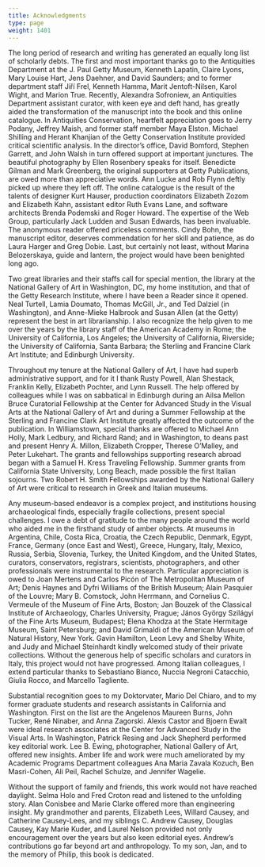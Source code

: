 ```yaml
---
title: Acknowledgments
type: page
weight: 1401
---
```

The long period of research and writing has generated an equally long list of scholarly debts. The first and most important thanks go to the Antiquities Department at the J. Paul Getty Museum, Kenneth Lapatin, Claire Lyons, Mary Louise Hart, Jens Daehner, and David Saunders; and to former department staff Jiří Frel, Kenneth Hamma, Marit Jentoft-Nilsen, Karol Wight, and Marion True. Recently, Alexandra Sofroniew, an Antiquities Department assistant curator, with keen eye and deft hand, has greatly aided the transformation of the manuscript into the book and this online catalogue. In Antiquities Conservation, heartfelt appreciation goes to Jerry Podany, Jeffrey Maish, and former staff member Maya Elston. Michael Shilling and Herant Khanjian of the Getty Conservation Institute provided critical scientific analysis. In the director’s office, David Bomford, Stephen Garrett, and John Walsh in turn offered support at important junctures. The beautiful photography by Ellen Rosenbery speaks for itself. Benedicte Gilman and Mark Greenberg, the original supporters at Getty Publications, are owed more than appreciative words. Ann Lucke and Rob Flynn deftly picked up where they left off. The online catalogue is the result of the talents of designer Kurt Hauser, production coordinators Elizabeth Zozom and Elizabeth Kahn, assistant editor Ruth Evans Lane, and software architects Brenda Podemski and Roger Howard. The expertise of the Web Group, particularly Jack Ludden and Susan Edwards, has been invaluable. The anonymous reader offered priceless comments. Cindy Bohn, the manuscript editor, deserves commendation for her skill and patience, as do Laura Harger and Greg Dobie. Last, but certainly not least, without Marina Belozerskaya, guide and lantern, the project would have been benighted long ago.

Two great libraries and their staffs call for special mention, the library at the National Gallery of Art in Washington, DC, my home institution, and that of the Getty Research Institute, where I have been a Reader since it opened. Neal Turtell, Lamia Doumato, Thomas McGill, Jr., and Ted Dalziel (in Washington), and Anne-Mieke Halbrook and Susan Allen (at the Getty) represent the best in art librarianship. I also recognize the help given to me over the years by the library staff of the American Academy in Rome; the University of California, Los Angeles; the University of California, Riverside; the University of California, Santa Barbara; the Sterling and Francine Clark Art Institute; and Edinburgh University.

Throughout my tenure at the National Gallery of Art, I have had superb administrative support, and for it I thank Rusty Powell, Alan Shestack, Franklin Kelly, Elizabeth Pochter, and Lynn Russell. The help offered by colleagues while I was on sabbatical in Edinburgh during an Ailsa Mellon Bruce Curatorial Fellowship at the Center for Advanced Study in the Visual Arts at the National Gallery of Art and during a Summer Fellowship at the Sterling and Francine Clark Art Institute greatly affected the outcome of the publication. In Williamstown, special thanks are offered to Michael Ann Holly, Mark Ledbury, and Richard Rand; and in Washington, to deans past and present Henry A. Millon, Elizabeth Cropper, Therese O’Malley, and Peter Lukehart. The grants and fellowships supporting research abroad began with a Samuel H. Kress Traveling Fellowship. Summer grants from California State University, Long Beach, made possible the first Italian sojourns. Two Robert H. Smith Fellowships awarded by the National Gallery of Art were critical to research in Greek and Italian museums.

Any museum-based endeavor is a complex project, and institutions housing archaeological finds, especially fragile collections, present special challenges. I owe a debt of gratitude to the many people around the world who aided me in the firsthand study of amber objects. At museums in Argentina, Chile, Costa Rica, Croatia, the Czech Republic, Denmark, Egypt, France, Germany (once East and West), Greece, Hungary, Italy, Mexico, Russia, Serbia, Slovenia, Turkey, the United Kingdom, and the United States, curators, conservators, registrars, scientists, photographers, and other professionals were instrumental to the research. Particular appreciation is owed to Joan Mertens and Carlos Picón of The Metropolitan Museum of Art; Denis Haynes and Dyfri Williams of the British Museum; Alain Pasquier of the Louvre; Mary B. Comstock, John Herrmann, and Cornelius C. Vermeule of the Museum of Fine Arts, Boston; Jan Bouzek of the Classical Institute of Archaeology, Charles University, Prague; János György Szilágyi of the Fine Arts Museum, Budapest; Elena Khodza at the State Hermitage Museum, Saint Petersburg; and David Grimaldi of the American Museum of Natural History, New York. Gavin Hamilton, Leon Levy and Shelby White, and Judy and Michael Steinhardt kindly welcomed study of their private collections. Without the generous help of specific scholars and curators in Italy, this project would not have progressed. Among Italian colleagues, I extend particular thanks to Sebastiano Bianco, Nuccia Negroni Catacchio, Giulia Rocco, and Marcello Tagliente.

Substantial recognition goes to my Doktorvater, Mario Del Chiaro, and to my former graduate students and research assistants in California and Washington. First on the list are the Angelenos Maureen Burns, John Tucker, René Ninaber, and Anna Zagorski. Alexis Castor and Bjoern Ewalt were ideal research associates at the Center for Advanced Study in the Visual Arts. In Washington, Patrick Resing and Jack Shepherd performed key editorial work. Lee B. Ewing, photographer, National Gallery of Art, offered new insights. Amber life and work were much ameliorated by my Academic Programs Department colleagues Ana Maria Zavala Kozuch, Ben Masri-Cohen, Ali Peil, Rachel Schulze, and Jennifer Wagelie.

Without the support of family and friends, this work would not have reached daylight. Selma Holo and Fred Croton read and listened to the unfolding story. Alan Conisbee and Marie Clarke offered more than engineering insight. My grandmother and parents, Elizabeth Lees, Willard Causey, and Catherine Causey-Lees, and my siblings C. Andrew Causey, Douglas Causey, Kay Marie Kuder, and Laurel Nelson provided not only encouragement over the years but also keen editorial eyes. Andrew’s contributions go far beyond art and anthropology. To my son, Jan, and to the memory of Philip, this book is dedicated.
